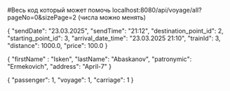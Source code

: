 #Весь код который может помочь
localhost:8080/api/voyage/all?pageNo=0&sizePage=2 (числа можно менять)






{
    "sendDate": "23.03.2025",
    "sendTime": "21:12",
    "destination_point_id": 2,
    "starting_point_id": 3,
    "arrival_date_time": "23.03.2025 21:10",
    "trainId": 3,
    "distance": 1000.0,
    "price": 100.0
}






{
    "firstName" : "Isken",
    "lastName": "Abaskanov",
    "patronymic": "Ermekovich",
    "address": "April-7"
}



{
    "passenger": 1,
    "voyage": 1,
    "carriage": 1
}
